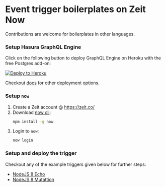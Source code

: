 # Event trigger boilerplates on Zeit Now

Contributions are welcome for boilerplates in other languages.

### Setup Hasura GraphQL Engine

Click on the following button to deploy GraphQL Engine on Heroku with the free Postgres add-on:

[![Deploy to Heroku](https://www.herokucdn.com/deploy/button.svg)](https://heroku.com/deploy?template=https://github.com/hasura/graphql-engine-heroku)

Checkout [docs](https://docs.hasura.io/1.0/graphql/manual/deployment/index.html) for other deployment options.


###  Setup `now`

1. Create a Zeit account @ https://zeit.co/
2. Download [now cli](https://zeit.co/download#now-cli):
   ```bash
   npm install -g now
   ```
3. Login to `now`:
   ```bash
   now login
   ```

### Setup and deploy the trigger

Checkout any of the example triggers given below for further steps:

- [NodeJS 8 Echo](nodejs/echo)
- [NodeJS 8 Mutattion](nodejs/mutation) 
